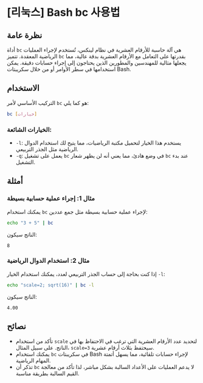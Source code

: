 # [리눅스] Bash bc 사용법

## نظرة عامة
أداة `bc` هي آلة حاسبة للأرقام العشرية في نظام لينكس، تُستخدم لإجراء العمليات الرياضية المعقدة. تتميز `bc` بقدرتها على التعامل مع الأرقام العشرية بدقة عالية، مما يجعلها مثالية للمهندسين والمطورين الذين يحتاجون إلى إجراء حسابات دقيقة. يمكن استخدامها في سطر الأوامر أو من خلال سكريبتات Bash.

## الاستخدام
التركيب الأساسي لأمر `bc` هو كما يلي:

```bash
bc [خيارات]
```

### الخيارات الشائعة:
- `-l`: يستخدم هذا الخيار لتحميل مكتبة الرياضيات، مما يتيح لك استخدام الدوال الرياضية مثل الجذر التربيعي.
- `-q`: يعمل على تشغيل `bc` في وضع هادئ، مما يعني أنه لن يظهر شعار `bc` عند بدء التشغيل.

## أمثلة
### مثال 1: إجراء عملية حسابية بسيطة
يمكنك استخدام `bc` لإجراء عملية حسابية بسيطة مثل جمع عددين:

```bash
echo "3 + 5" | bc
```
الناتج سيكون:
```
8
```

### مثال 2: استخدام الدوال الرياضية
إذا كنت بحاجة إلى حساب الجذر التربيعي لعدد، يمكنك استخدام الخيار `-l`:

```bash
echo "scale=2; sqrt(16)" | bc -l
```
الناتج سيكون:
```
4.00
```

## نصائح
- تأكد من استخدام `scale` لتحديد عدد الأرقام العشرية التي ترغب في الاحتفاظ بها في الناتج. على سبيل المثال، `scale=3` سيحتفظ بثلاث أرقام عشرية.
- يمكنك استخدام `bc` في سكريبتات Bash لإجراء حسابات تلقائية، مما يسهل أتمتة المهام الرياضية.
- تذكر أن `bc` لا يدعم العمليات على الأعداد السالبة بشكل مباشر، لذا تأكد من معالجة القيم السالبة بطريقة مناسبة.